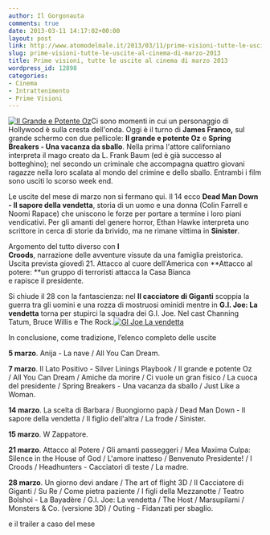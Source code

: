 ```yaml
---
author: Il Gorgonauta
comments: true
date: 2013-03-11 14:17:02+00:00
layout: post
link: http://www.atomodelmale.it/2013/03/11/prime-visioni-tutte-le-uscite-al-cinema-di-marzo-2013/
slug: prime-visioni-tutte-le-uscite-al-cinema-di-marzo-2013
title: Prime visioni, tutte le uscite al cinema di marzo 2013
wordpress_id: 12898
categories:
- Cinema
- Intrattenimento
- Prime Visioni
---
```


[![Il Grande e Potente Oz](http://www.atomodelmale.it/wp-content/uploads/2013/03/Il-Grande-e-Potente-Oz_-300x150.jpg)](http://www.atomodelmale.it/wp-content/uploads/2013/03/Il-Grande-e-Potente-Oz_.jpg)Ci sono momenti in cui un personaggio di Hollywood è sulla cresta dell'onda. Oggi è il turno di **James Franco,** sul grande schermo con due pellicole: **Il grande e potente Oz** e **Spring Breakers - Una vacanza da sballo**. Nella prima l'attore californiano interpreta il mago creato da L. Frank Baum (ed è già successo al botteghino); nel secondo un criminale che accompagna quattro giovani ragazze nella loro scalata al mondo del crimine e dello sballo. Entrambi i film sono usciti lo scorso week end.

Le uscite del mese di marzo non si fermano qui. Il 14 ecco **Dead Man Down - Il sapore della vendetta**, storia di un uomo e una donna (Colin Farrell e Noomi Rapace) che uniscono le forze per portare a termine i loro piani vendicativi. Per gli amanti del genere horror, Ethan Hawke interpreta uno scrittore in cerca di storie da brivido, ma ne rimane vittima in **Sinister**.

Argomento del tutto diverso con **I Croods**, narrazione delle avventure vissute da una famiglia preistorica. Uscita prevista giovedì 21. Attacco al cuore dell'America con **Attacco al potere: **un gruppo di terroristi attacca la Casa Bianca e rapisce il presidente.


Si chiude il 28 con la fantascienza: nel **Il cacciatore di Giganti** scoppia la guerra tra gli uomini e una rozza di mostruosi ominidi mentre in **G.I. Joe: La vendetta** torna per stupirci la squadra dei G.I. Joe. Nel cast Channing Tatum, Bruce Willis e The Rock.[![GI Joe La vendetta](http://www.atomodelmale.it/wp-content/uploads/2013/03/GI-Joe-La-vendetta-202x300.jpg)](http://www.atomodelmale.it/wp-content/uploads/2013/03/GI-Joe-La-vendetta.jpg)


In conclusione, come tradizione, l’elenco completo delle uscite


**5 marzo**. Anija - La nave / All You Can Dream.

**7 marzo**. Il Lato Positivo - Silver Linings Playbook / Il grande e potente Oz / All You Can Dream / Amiche da morire / Ci vuole un gran fisico / La cuoca del presidente / Spring Breakers - Una vacanza da sballo / Just Like a Woman.

**14 marzo**. La scelta di Barbara / Buongiorno papà / Dead Man Down - Il sapore della vendetta / Il figlio dell'altra / La frode / Sinister.

**15 marzo**. W Zappatore.

**21 marzo**. Attacco al Potere / Gli amanti passeggeri / Mea Maxima Culpa: Silence in the House of God / L'amore inatteso / Benvenuto Presidente! / I Croods / Headhunters - Cacciatori di teste / La madre.

**28 marzo**. Un giorno devi andare / The art of flight 3D / Il Cacciatore di Giganti / Su Re / Come pietra paziente / I figli della Mezzanotte / Teatro Bolshoi - La Bayadère / G.I. Joe: La vendetta / The Host / Marsupilami / Monsters & Co. (versione 3D) / Outing - Fidanzati per sbaglio.


e il trai­ler a caso del mese



